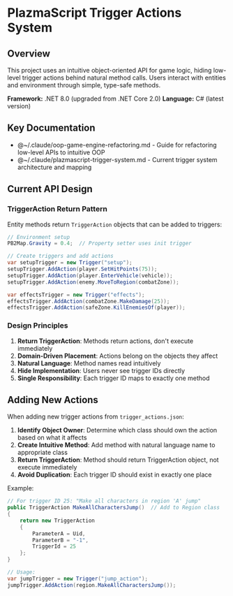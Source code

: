 # PlazmaScript Trigger Actions System

## Overview
This project uses an intuitive object-oriented API for game logic, hiding low-level trigger actions behind natural method calls. Users interact with entities and environment through simple, type-safe methods.

**Framework:** .NET 8.0 (upgraded from .NET Core 2.0)
**Language:** C# (latest version)

## Key Documentation
- @~/.claude/oop-game-engine-refactoring.md - Guide for refactoring low-level APIs to intuitive OOP
- @~/.claude/plazmascript-trigger-system.md - Current trigger system architecture and mapping

## Current API Design

### TriggerAction Return Pattern
Entity methods return `TriggerAction` objects that can be added to triggers:

```csharp
// Environment setup
PB2Map.Gravity = 0.4;  // Property setter uses init trigger

// Create triggers and add actions
var setupTrigger = new Trigger("setup");
setupTrigger.AddAction(player.SetHitPoints(75));
setupTrigger.AddAction(player.EnterVehicle(vehicle));
setupTrigger.AddAction(enemy.MoveToRegion(combatZone));

var effectsTrigger = new Trigger("effects");  
effectsTrigger.AddAction(combatZone.MakeDamage(25));
effectsTrigger.AddAction(safeZone.KillEnemiesOf(player));
```

### Design Principles
1. **Return TriggerAction**: Methods return actions, don't execute immediately
2. **Domain-Driven Placement**: Actions belong on the objects they affect
3. **Natural Language**: Method names read intuitively  
4. **Hide Implementation**: Users never see trigger IDs directly
5. **Single Responsibility**: Each trigger ID maps to exactly one method

## Adding New Actions

When adding new trigger actions from `trigger_actions.json`:

1. **Identify Object Owner**: Determine which class should own the action based on what it affects
2. **Create Intuitive Method**: Add method with natural language name to appropriate class
3. **Return TriggerAction**: Method should return TriggerAction object, not execute immediately
4. **Avoid Duplication**: Each trigger ID should exist in exactly one place

Example:
```csharp
// For trigger ID 25: "Make all characters in region 'A' jump"
public TriggerAction MakeAllCharactersJump()  // Add to Region class
{
    return new TriggerAction
    {
        ParameterA = Uid,
        ParameterB = "-1", 
        TriggerId = 25
    };
}

// Usage:
var jumpTrigger = new Trigger("jump_action");
jumpTrigger.AddAction(region.MakeAllCharactersJump());
```